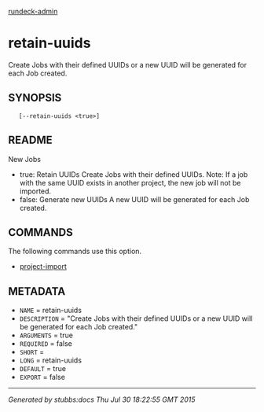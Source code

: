 [rundeck-admin](../../index.html)

# retain-uuids

Create Jobs with their defined UUIDs or a new UUID will be generated for each Job created.

## SYNOPSIS

       [--retain-uuids <true>]

## README

New Jobs

* true: Retain UUIDs Create Jobs with their defined UUIDs. Note: If a job with the same UUID exists in another project, the new job will not be imported.
* false: Generate new UUIDs A new UUID will be generated for each Job created.

## COMMANDS

The following commands use this option.

* [project-import](../../commands/project-import/index.html)

## METADATA

* `NAME` = retain-uuids
* `DESCRIPTION` = "Create Jobs with their defined UUIDs or a new UUID will be generated for each Job created."
* `ARGUMENTS` = true
* `REQUIRED` = false
* `SHORT` = 
* `LONG` = retain-uuids
* `DEFAULT` = true
* `EXPORT` = false

----

*Generated by stubbs:docs Thu Jul 30 18:22:55 GMT 2015*

